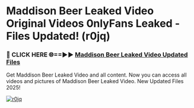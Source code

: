 # Maddison Beer Leaked Video Original Videos 0nlyFans Leaked - Files Updated! (r0jq)

<h3>🔴 CLICK HERE 🌐==►► <a href="https://tinyurl.com/ehrbuxhb" rel="nofollow">Maddison Beer Leaked Video Updated Files</a></h3>

Get Maddison Beer Leaked Video and all content. Now you can access all videos and pictures of Maddison Beer Leaked Video. New Updated Files 2025!

[![r0jq](https://i.imgur.com/lVYEuWS.gif)](https://tinyurl.com/ehrbuxhb)

